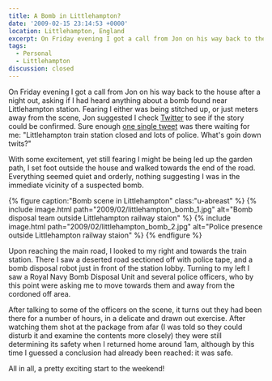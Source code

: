 ```yaml
---
title: A Bomb in Littlehampton?
date: '2009-02-15 23:14:53 +0000'
location: Littlehampton, England
excerpt: On Friday evening I got a call from Jon on his way back to the house after a night out, asking if I had heard anything about a bomb found near Littlehampton station.
tags:
  - Personal
  - Littlehampton
discussion: closed
---
```

On Friday evening I got a call from Jon on his way back to the house after a night out, asking if I had heard anything about a bomb found near Littlehampton station. Fearing I either was being stitched up, or just meters away from the scene, Jon suggested I check [Twitter][1] to see if the story could be confirmed. Sure enough [one single tweet][2] was there waiting for me: "Littlehampton train station closed and lots of police. What's goin down twits?"

With some excitement, yet still fearing I might be being led up the garden path, I set foot outside the house and walked towards the end of the road. Everything seemed quiet and orderly, nothing suggesting I was in the immediate vicinity of a suspected bomb.

{% figure caption:"Bomb scene in Littlehampton" class:"u-abreast" %}
{% include image.html path="2009/02/littlehampton_bomb_1.jpg" alt="Bomb disposal team outside Littlehampton railway staion" %}
{% include image.html path="2009/02/littlehampton_bomb_2.jpg" alt="Police presence outside Littlehampton railway staion" %}
{% endfigure %}

Upon reaching the main road, I looked to my right and towards the train station. There I saw a deserted road sectioned off with police tape, and a bomb disposal robot just in front of the station lobby. Turning to my left I saw a Royal Navy Bomb Disposal Unit and several police officers, who by this point were asking me to move towards them and away from the cordoned off area.

After talking to some of the officers on the scene, it turns out they had been there for a number of hours, in a delicate and drawn out exercise. After watching them shot at the package from afar (I was told so they could disturb it and examine the contents more closely) they were still determining its safety when I returned home around 1am, although by this time I guessed a conclusion had already been reached: it was safe.

All in all, a pretty exciting start to the weekend!

[1]: https://twitter.com/
[2]: https://twitter.com/JamesBullock/status/1208109114
